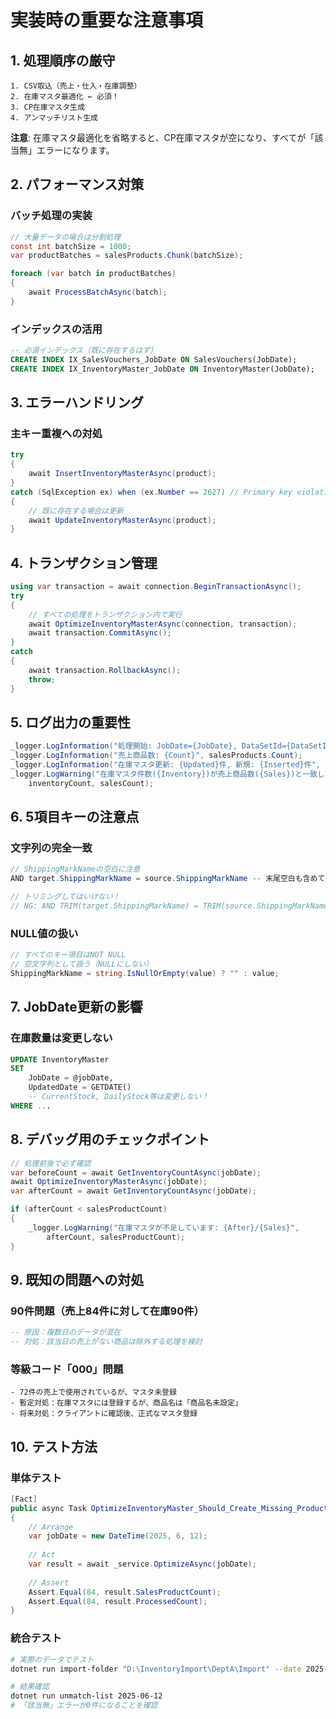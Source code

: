 # 実装時の重要な注意事項

## 1. 処理順序の厳守

```
1. CSV取込（売上・仕入・在庫調整）
2. 在庫マスタ最適化 ← 必須！
3. CP在庫マスタ生成
4. アンマッチリスト生成
```

**注意**: 在庫マスタ最適化を省略すると、CP在庫マスタが空になり、すべてが「該当無」エラーになります。

## 2. パフォーマンス対策

### バッチ処理の実装
```csharp
// 大量データの場合は分割処理
const int batchSize = 1000;
var productBatches = salesProducts.Chunk(batchSize);

foreach (var batch in productBatches)
{
    await ProcessBatchAsync(batch);
}
```

### インデックスの活用
```sql
-- 必須インデックス（既に存在するはず）
CREATE INDEX IX_SalesVouchers_JobDate ON SalesVouchers(JobDate);
CREATE INDEX IX_InventoryMaster_JobDate ON InventoryMaster(JobDate);
```

## 3. エラーハンドリング

### 主キー重複への対処
```csharp
try
{
    await InsertInventoryMasterAsync(product);
}
catch (SqlException ex) when (ex.Number == 2627) // Primary key violation
{
    // 既に存在する場合は更新
    await UpdateInventoryMasterAsync(product);
}
```

## 4. トランザクション管理

```csharp
using var transaction = await connection.BeginTransactionAsync();
try
{
    // すべての処理をトランザクション内で実行
    await OptimizeInventoryMasterAsync(connection, transaction);
    await transaction.CommitAsync();
}
catch
{
    await transaction.RollbackAsync();
    throw;
}
```

## 5. ログ出力の重要性

```csharp
_logger.LogInformation("処理開始: JobDate={JobDate}, DataSetId={DataSetId}", jobDate, dataSetId);
_logger.LogInformation("売上商品数: {Count}", salesProducts.Count);
_logger.LogInformation("在庫マスタ更新: {Updated}件, 新規: {Inserted}件", updated, inserted);
_logger.LogWarning("在庫マスタ件数({Inventory})が売上商品数({Sales})と一致しません", 
    inventoryCount, salesCount);
```

## 6. 5項目キーの注意点

### 文字列の完全一致
```csharp
// ShippingMarkNameの空白に注意
AND target.ShippingMarkName = source.ShippingMarkName -- 末尾空白も含めて完全一致

// トリミングしてはいけない！
// NG: AND TRIM(target.ShippingMarkName) = TRIM(source.ShippingMarkName)
```

### NULL値の扱い
```csharp
// すべてのキー項目はNOT NULL
// 空文字列として扱う（NULLにしない）
ShippingMarkName = string.IsNullOrEmpty(value) ? "" : value;
```

## 7. JobDate更新の影響

### 在庫数量は変更しない
```sql
UPDATE InventoryMaster
SET 
    JobDate = @jobDate,
    UpdatedDate = GETDATE()
    -- CurrentStock, DailyStock等は変更しない！
WHERE ...
```

## 8. デバッグ用のチェックポイント

```csharp
// 処理前後で必ず確認
var beforeCount = await GetInventoryCountAsync(jobDate);
await OptimizeInventoryMasterAsync(jobDate);
var afterCount = await GetInventoryCountAsync(jobDate);

if (afterCount < salesProductCount)
{
    _logger.LogWarning("在庫マスタが不足しています: {After}/{Sales}", 
        afterCount, salesProductCount);
}
```

## 9. 既知の問題への対処

### 90件問題（売上84件に対して在庫90件）
```sql
-- 原因：複数日のデータが混在
-- 対処：該当日の売上がない商品は除外する処理を検討
```

### 等級コード「000」問題
```
- 72件の売上で使用されているが、マスタ未登録
- 暫定対処：在庫マスタには登録するが、商品名は「商品名未設定」
- 将来対処：クライアントに確認後、正式なマスタ登録
```

## 10. テスト方法

### 単体テスト
```csharp
[Fact]
public async Task OptimizeInventoryMaster_Should_Create_Missing_Products()
{
    // Arrange
    var jobDate = new DateTime(2025, 6, 12);
    
    // Act
    var result = await _service.OptimizeAsync(jobDate);
    
    // Assert
    Assert.Equal(84, result.SalesProductCount);
    Assert.Equal(84, result.ProcessedCount);
}
```

### 統合テスト
```bash
# 実際のデータでテスト
dotnet run import-folder "D:\InventoryImport\DeptA\Import" --date 2025-06-12

# 結果確認
dotnet run unmatch-list 2025-06-12
# 「該当無」エラーが0件になることを確認
```